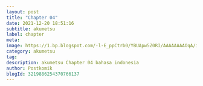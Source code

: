 ```yaml
---
layout: post 
title: "Chapter 04"
date: 2021-12-20 18:51:16
subtitle: akumetsu
label: chapter
meta: 
image: https://1.bp.blogspot.com/-l-E_ppCtrb0/YBUApw5Z0RI/AAAAAAAAOqA/ib660vyfCA0QPi8bQp-9YB34cHskafwPwCLcBGAsYHQ/s72-c/03.jpg
category: akumetsu
tag: 
description: akumetsu Chapter 04 bahasa indonesia 
author: Postkomik
blogId: 3219886254370766137 
---
```

